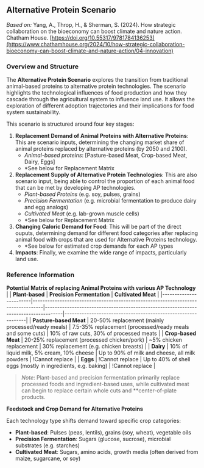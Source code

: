 ## Alternative Protein Scenario
*Based on:* Yang, A., Throp, H., & Sherman, S. (2024). How strategic collaboration on the bioeconomy can boost climate and nature action. Chatham House. [https://doi.org/10.55317/9781784136253](https://www.chathamhouse.org/2024/10/how-strategic-collaboration-bioeconomy-can-boost-climate-and-nature-action/04-innovation)

### Overview and Structure 
The **Alternative Protein Scenario** explores the transition from traditional animal-based proteins to alternative protein technologies. The scenario highlights the technological influences of food production and how they cascade through the agricultural system to influence land use. It allows the exploration of different adoption trajectories and their implications for food system sustainability.

This scenario is structured around four key stages:

1. **Replacement Demand of Animal Proteins with Alternative Proteins**: This are scenario inputs, determining the changing market share of animal proteins replaced by alternative proteins (by 2050 and 2100).
	* *Animal-based proteins*: [Pasture-based Meat, Crop-based Meat, Dairy, Eggs]
	* *See below for Replacement Matrix
2. **Replacement Supply of Alternative Protein Technologies**: This are also scenario input, being able to control the proportion of each animal food that can be met by developing AP technologies.
	* *Plant-based Proteins* (e.g. soy, pulses, grains)
	* *Precision Fermentation* (e.g. microbial fermentation to produce dairy and egg analogs)
	* *Cultivated Meat* (e.g. lab-grown muscle cells)
	* *See below for Replacement Matrix
3. **Changing Caloric Demand for Food**: This will be part of the direct ouputs, determining demand for different food categories after replacing animal food with crops that are used for Alternative Proteins technology.
   * *See below for estimated crop demands for each AP types
4. **Impacts**: Finally, we examine the wide range of impacts, particularly land use.

### Reference Information
**Potential Matrix of replacing Animal Proteins with various AP Technology**
|     | **Plant-based**                                                                  | **Precision Fermentation**                                                         | **Cultivated Meat**                                          |
|------------------------|----------------------------------------------------------------------------------|-------------------------------------------------------------------------------------|--------------------------------------------------------------|
| **Pasture-based Meat** | 20-50% replacement (mainly processed/ready meals)                               | 7.5-35% replacement (processed/ready meals and some cuts)                          | 10% of raw cuts, 30% of processed meats                       |
| **Crop-based Meat**    | 20-25% replacement (processed chicken/pork)                                      | ~5% chicken replacement                                                             | 30% replacement (e.g. chicken breasts)                        |
| **Dairy**       | 10% of liquid milk, 5% cream, 10% cheese                                         | Up to 90% of milk and cheese, all milk powders                                     | !Cannot replace                                               |
| **Eggs**               | !Cannot replace                                                                   | Up to 40% of shell eggs (mostly in ingredients, e.g. baking)                       | !Cannot replace                                               |

> *Note*: Plant-based and precision fermentation primarily replace processed foods and ingredient-based uses, while cultivated meat can begin to replace certain whole cuts and **center-of-plate products.

**Feedstock and Crop Demand for Alternative Proteins**

Each technology type shifts demand toward specific crop categories:
- **Plant-based**: Pulses (peas, lentils), grains (soy, wheat), vegetable oils
- **Precision Fermentation**: Sugars (glucose, sucrose), microbial substrates (e.g. starches)
- **Cultivated Meat**: Sugars, amino acids, growth media (often derived from maize, sugarcane, or soy)